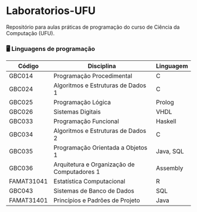 # Laboratorios-UFU
Repositório para aulas práticas de programação do curso de Ciência da Computação (UFU).

### 🖥️ Linguagens de programação

| **Código** | **Disciplina** | **Linguagem** |
|--------|------------|-----------|
| GBC014 | Programação Procedimental | C |
| GBC024 | Algoritmos e Estruturas de Dados 1 | C |
| GBC025 | Programação Lógica | Prolog |
| GBC026 | Sistemas Digitais | VHDL |
| GBC033 | Programação Funcional | Haskell |
| GBC034 | Algoritmos e Estruturas de Dados 2 | C |
| GBC035 | Programação Orientada a Objetos 1 | Java, SQL |
| GBC036 | Arquitetura e Organização de Computadores 1 | Assembly |
| FAMAT31041 | Estatística Computacional | R |
| GBC043 | Sistemas de Banco de Dados | SQL |
| FAMAT31401 | Princípios e Padrões de Projeto | Java |
